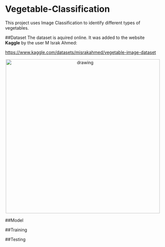 # Vegetable-Classification
This project uses Image Classification to identify different types of vegetables.

##Dataset
The dataset is aquired online. It was added to the website <b>Kaggle</b> by the user M Israk Ahmed:

<a>https://www.kaggle.com/datasets/misrakahmed/vegetable-image-dataset</a>

<p align="center">
<img src="exploring_dataset.jpeg" alt="drawing" width="500"/>
</p>



##Model

##Training

##Testing


